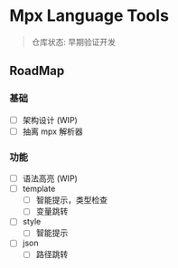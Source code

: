 # Mpx Language Tools

> 仓库状态: 早期验证开发

## RoadMap

### 基础

- [ ] 架构设计 (WIP)
- [ ] 抽离 mpx 解析器

### 功能

- [ ] 语法高亮 (WIP)
- [ ] template
  - [ ] 智能提示，类型检查
  - [ ] 变量跳转
- [ ] style
  - [ ] 智能提示
- [ ] json
  - [ ] 路径跳转
